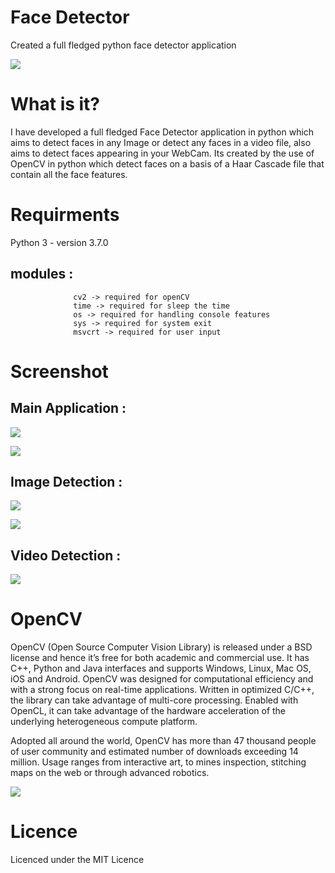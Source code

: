 # Face Detector

  Created a full fledged python face detector application

![](https://i1.wp.com/omgfoss.com/wp-content/uploads/2018/08/opencv_hor_900_1.jpg?ssl=1)


# What is it?

I have developed a full fledged Face Detector application in python which aims to detect faces in any Image or detect any faces in a video file, also aims to detect faces appearing in your WebCam. Its created by the use of OpenCV in python which detect faces on a basis of a Haar Cascade file that contain all the face features.


# Requirments

Python 3 - version 3.7.0

## modules :

                  cv2 -> required for openCV
                  time -> required for sleep the time
                  os -> required for handling console features
                  sys -> required for system exit
                  msvcrt -> required for user input
                  

# Screenshot

## Main Application :

![](https://github.com/ashish7zeph/python-opencv-face-detector/blob/master/screenshots/img1.png)

![](https://github.com/ashish7zeph/python-opencv-face-detector/blob/master/screenshots/img2.png)

## Image Detection :

![](https://github.com/ashish7zeph/python-opencv-face-detector/blob/master/screenshots/img3.png)

![](https://github.com/ashish7zeph/python-opencv-face-detector/blob/master/screenshots/img4.png)

## Video Detection :

![](https://github.com/ashish7zeph/python-opencv-face-detector/blob/master/screenshots/img5.png)


# OpenCV

OpenCV (Open Source Computer Vision Library) is released under a BSD license and hence it’s free for both academic and commercial use. It has C++, Python and Java interfaces and supports Windows, Linux, Mac OS, iOS and Android. OpenCV was designed for computational efficiency and with a strong focus on real-time applications. Written in optimized C/C++, the library can take advantage of multi-core processing. Enabled with OpenCL, it can take advantage of the hardware acceleration of the underlying heterogeneous compute platform.

Adopted all around the world, OpenCV has more than 47 thousand people of user community and estimated number of downloads exceeding 14 million. Usage ranges from interactive art, to mines inspection, stitching maps on the web or through advanced robotics.

![](https://pbs.twimg.com/media/DaRikLNUwAApkUp.jpg)


# Licence

Licenced under the MIT Licence
